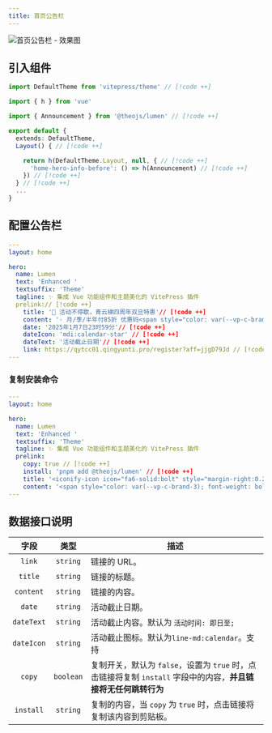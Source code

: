 ```yaml
---
title: 首页公告栏
---
```


![首页公告栏 - 效果图](https://i.theojs.cn/docs/202411071152313.webp)

## 引入组件

```ts [.vitepress/theme/index.ts]
import DefaultTheme from 'vitepress/theme' // [!code ++]

import { h } from 'vue'

import { Announcement } from '@theojs/lumen' // [!code ++]

export default {
  extends: DefaultTheme,
  Layout() { // [!code ++]

    return h(DefaultTheme.Layout, null, { // [!code ++]
      'home-hero-info-before': () => h(Announcement) // [!code ++]
    }) // [!code ++]
  } // [!code ++]
  ...
}
```

## 配置公告栏

```yaml [.vitepress/index.md]
---
layout: home

hero:
  name: Lumen
  text: 'Enhanced '
  textsuffix: 'Theme'
  tagline: ✨ 集成 Vue 功能组件和主题美化的 VitePress 插件
  prelink:// [!code ++]
    title: '🎉 活动不停歇，青云梯四周年双旦特惠'// [!code ++]
    content: '· 月/季/半年付85折 优惠码<span style="color: var(--vp-c-brand-3); font-weight: bold;"> qyt85 </span></br>· 年付以及年付以上8折 优惠码<span style="color: var(--vp-c-brand-3); font-weight: bold;"> qyt80</span></br>· 年付8折/2年付7折/3年付6折 配合优惠码折上折，最高可达<span style="color: var(--vp-c-brand-3); font-weight: bold;"> 48 </span>折'// [!code ++]
    date: '2025年1月7日23时59分'// [!code ++]
    dateIcon: 'mdi:calendar-star' // [!code ++]
    dateText: '活动截止日期'// [!code ++]
    link: https://qytcc01.qingyunti.pro/register?aff=jjgD79Jd // [!code ++]
---
```

### 复制安装命令

```yaml [.vitepress/index.md]
---
layout: home

hero:
  name: Lumen
  text: 'Enhanced '
  textsuffix: 'Theme'
  tagline: ✨ 集成 Vue 功能组件和主题美化的 VitePress 插件
  prelink:
    copy: true // [!code ++]
    install: 'pnpm add @theojs/lumen' // [!code ++]
    title: '<iconify-icon icon="fa6-solid:bolt" style="margin-right:0.25em;color:#63E6BE;"></iconify-icon> 快速开始' // [!code ++]
    content: '<span style="color: var(--vp-c-brand-3); font-weight: bold;">pnpm add @theojs/lumen</span>' // [!code ++]
---
```

## 数据接口说明

|    字段    |   类型    | 描述                                                                                                                                                                                                                                         |
| :--------: | :-------: | -------------------------------------------------------------------------------------------------------------------------------------------------------------------------------------------------------------------------------------------- |
|   `link`   | `string`  | <Badge text="可选" /> 链接的 URL。                                                                                                                                                                                                           |
|  `title`   | `string`  | 链接的标题。                                                                                                                                                                                                                                 |
| `content`  | `string`  | <Badge text="可选" /> 链接的内容。                                                                                                                                                                                                           |
|   `date`   | `string`  | <Badge text="可选" /> 活动截止日期。                                                                                                                                                                                                         |
| `dateText` | `string`  | <Badge text="可选" /> 活动截止内容。默认为 `活动时间: 即日至;`                                                                                                                                                                               |
| `dateIcon` | `string`  | <Badge text="可选" /> 活动截止图标。默认为`line-md:calendar`<iconify-icon icon="line-md:calendar" ></iconify-icon>。支持<Pill name="iconify 图标" link="https://icon-sets.iconify.design/" icon="line-md:iconify2-static" color="#1769AA" /> |
|   `copy`   | `boolean` | <Badge text="可选" /> 复制开关，默认为 `false`，设置为 `true` 时，点击链接将复制 `install` 字段中的内容，**并且链接将无任何跳转行为**                                                                                                        |
| `install`  | `string`  | <Badge text="可选" /> 复制的内容，当 `copy` 为 `true` 时，点击链接将复制该内容到剪贴板。                                                                                                                                                     |

